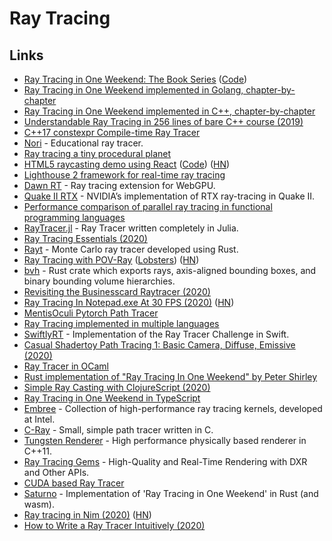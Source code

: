 # Ray Tracing

## Links

* [Ray Tracing in One Weekend: The Book Series](https://raytracing.github.io/) \([Code](https://github.com/raytracing/raytracing.github.io/)\)
* [Ray Tracing in One Weekend implemented in Golang, chapter-by-chapter](https://github.com/hunterloftis/oneweekend)
* [Ray Tracing in One Weekend implemented in C++, chapter-by-chapter](https://github.com/utilForever/ray-tracing-in-one-weekend-cpp)
* [Understandable Ray Tracing in 256 lines of bare C++ course \(2019\)](https://github.com/ssloy/tinyraytracer)
* [C++17 constexpr Compile-time Ray Tracer](https://github.com/tcbrindle/raytracer.hpp)
* [Nori](https://github.com/wjakob/nori) - Educational ray tracer.
* [Ray tracing a tiny procedural planet](http://casual-effects.com/research/McGuire2019ProcGen/McGuire2019ProcGen.pdf)
* [HTML5 raycasting demo using React](https://ahuth.github.io/raycast/) \([Code](https://github.com/ahuth/raycast)\) \([HN](https://news.ycombinator.com/item?id=22725275)\)
* [Lighthouse 2 framework for real-time ray tracing](https://github.com/jbikker/lighthouse2)
* [Dawn RT](https://github.com/maierfelix/dawn-ray-tracing) - Ray tracing extension for WebGPU.
* [Quake II RTX](https://github.com/NVIDIA/Q2RTX) - NVIDIA’s implementation of RTX ray-tracing in Quake II.
* [Performance comparison of parallel ray tracing in functional programming languages](https://github.com/athas/raytracers)
* [RayTracer.jl](https://github.com/avik-pal/RayTracer.jl) - Ray Tracer written completely in Julia.
* [Ray Tracing Essentials \(2020\)](https://www.youtube.com/playlist?list=PL5B692fm6--sgm8Uiava0IIvUojjFOCSR)
* [Rayt](https://github.com/Dalamar42/rayt) - Monte Carlo ray tracer developed using Rust.
* [Ray Tracing with POV-Ray](https://github.com/spcask/pov-ray-tracing) \([Lobsters](https://lobste.rs/s/qczs5u/ray_tracing_with_pov_ray_25_scenes_25_days)\) \([HN](https://news.ycombinator.com/item?id=23042993)\)
* [bvh](https://github.com/svenstaro/bvh) - Rust crate which exports rays, axis-aligned bounding boxes, and binary bounding volume hierarchies.
* [Revisiting the Businesscard Raytracer \(2020\)](http://fabiensanglard.net/revisiting_the_businesscard_raytracer/index.html)
* [Ray Tracing In Notepad.exe At 30 FPS \(2020\)](http://kylehalladay.com/blog/2020/05/20/Rendering-With-Notepad.html) \([HN](https://news.ycombinator.com/item?id=23246221)\)
* [MentisOculi Pytorch Path Tracer](https://github.com/mmirman/MentisOculi)
* [Ray Tracing implemented in multiple languages](https://github.com/matt77hias/smallpt)
* [SwiftlyRT](https://github.com/sbehnke/SwiftlyRT) - Implementation of the Ray Tracer Challenge in Swift.
* [Casual Shadertoy Path Tracing 1: Basic Camera, Diffuse, Emissive \(2020\)](https://blog.demofox.org/2020/05/25/casual-shadertoy-path-tracing-1-basic-camera-diffuse-emissive/)
* [Ray Tracer in OCaml](https://github.com/Kamirus/ray-tracer)
* [Rust implementation of "Ray Tracing In One Weekend" by Peter Shirley](https://github.com/jorendorff/rust-raytrace)
* [Simple Ray Casting with ClojureScript \(2020\)](https://andreyorst.gitlab.io/posts/2020-06-04-simple-ray-casting-with-clojurescript/)
* [Ray Tracing in One Weekend in TypeScript](https://github.com/ahuth/raytrace2)
* [Embree](https://github.com/embree/embree) - Collection of high-performance ray tracing kernels, developed at Intel.
* [C-Ray](https://github.com/VKoskiv/c-ray) - Small, simple path tracer written in C.
* [Tungsten Renderer](https://github.com/tunabrain/tungsten) - High performance physically based renderer in C++11.
* [Ray Tracing Gems](https://link.springer.com/book/10.1007/978-1-4842-4427-2) - High-Quality and Real-Time Rendering with DXR and Other APIs.
* [CUDA based Ray Tracer](https://github.com/xlnx/cuda-raytracer)
* [Saturno](https://github.com/alvarosan/saturno) - Implementation of 'Ray Tracing in One Weekend' in Rust \(and wasm\).
* [Ray tracing in Nim \(2020\)](https://nim-lang.org/blog/2020/06/30/ray-tracing-in-nim.html) \([HN](https://news.ycombinator.com/item?id=23707286)\)
* [How to Write a Ray Tracer Intuitively \(2020\)](https://blog.scottlogic.com/2020/03/10/raytracer-how-to.html)

